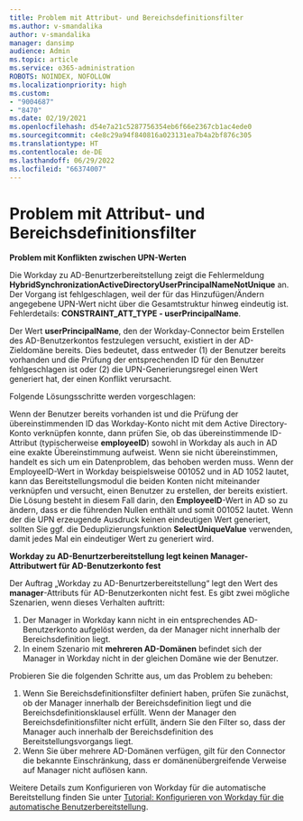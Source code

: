 ```yaml
---
title: Problem mit Attribut- und Bereichsdefinitionsfilter
ms.author: v-smandalika
author: v-smandalika
manager: dansimp
audience: Admin
ms.topic: article
ms.service: o365-administration
ROBOTS: NOINDEX, NOFOLLOW
ms.localizationpriority: high
ms.custom:
- "9004687"
- "8470"
ms.date: 02/19/2021
ms.openlocfilehash: d54e7a21c5287756354eb6f66e2367cb1ac4ede0
ms.sourcegitcommit: c4e8c29a94f840816a023131ea7b4a2bf876c305
ms.translationtype: HT
ms.contentlocale: de-DE
ms.lasthandoff: 06/29/2022
ms.locfileid: "66374007"
---
```

# <a name="problem-with-attribute-and-scoping-filter"></a>Problem mit Attribut- und Bereichsdefinitionsfilter

**Problem mit Konflikten zwischen UPN-Werten**

Die Workday zu AD-Benurtzerbereitstellung zeigt die Fehlermeldung **HybridSynchronizationActiveDirectoryUserPrincipalNameNotUnique** an. Der Vorgang ist fehlgeschlagen, weil der für das Hinzufügen/Ändern angegebene UPN-Wert nicht über die Gesamtstruktur hinweg eindeutig ist. Fehlerdetails: **CONSTRAINT_ATT_TYPE - userPrincipalName**.

Der Wert **userPrincipalName**, den der Workday-Connector beim Erstellen des AD-Benutzerkontos festzulegen versucht, existiert in der AD-Zieldomäne bereits. Dies bedeutet, dass entweder (1) der Benutzer bereits vorhanden und die Prüfung der entsprechenden ID für den Benutzer fehlgeschlagen ist oder (2) die UPN-Generierungsregel einen Wert generiert hat, der einen Konflikt verursacht.

Folgende Lösungsschritte werden vorgeschlagen:

Wenn der Benutzer bereits vorhanden ist und die Prüfung der übereinstimmenden ID das Workday-Konto nicht mit dem Active Directory-Konto verknüpfen konnte, dann prüfen Sie, ob das übereinstimmende ID-Attribut (typischerweise **employeeID**) sowohl in Workday als auch in AD eine exakte Übereinstimmung aufweist. Wenn sie nicht übereinstimmen, handelt es sich um ein Datenproblem, das behoben werden muss. Wenn der EmployeeID-Wert in Workday beispielsweise 001052 und in AD 1052 lautet, kann das Bereitstellungsmodul die beiden Konten nicht miteinander verknüpfen und versucht, einen Benutzer zu erstellen, der bereits existiert. Die Lösung besteht in diesem Fall darin, den **EmployeeID**-Wert in AD so zu ändern, dass er die führenden Nullen enthält und somit 001052 lautet.
Wenn der die UPN erzeugende Ausdruck keinen eindeutigen Wert generiert, sollten Sie ggf. die Deduplizierungsfunktion **SelectUniqueValue** verwenden, damit jedes Mal ein eindeutiger Wert zu generiert wird.

**Workday zu AD-Benurtzerbereitstellung legt keinen Manager-Attributwert für AD-Benutzerkonto fest**

Der Auftrag „Workday zu AD-Benurtzerbereitstellung“ legt den Wert des **manager**-Attributs für AD-Benutzerkonten nicht fest. Es gibt zwei mögliche Szenarien, wenn dieses Verhalten auftritt:

1. Der Manager in Workday kann nicht in ein entsprechendes AD-Benutzerkonto aufgelöst werden, da der Manager nicht innerhalb der Bereichsdefinition liegt.
2. In einem Szenario mit **mehreren AD-Domänen** befindet sich der Manager in Workday nicht in der gleichen Domäne wie der Benutzer.

Probieren Sie die folgenden Schritte aus, um das Problem zu beheben:

1. Wenn Sie Bereichsdefinitionsfilter definiert haben, prüfen Sie zunächst, ob der Manager innerhalb der Bereichsdefinition liegt und die Bereichsdefinitionsklausel erfüllt. Wenn der Manager den Bereichsdefinitionsfilter nicht erfüllt, ändern Sie den Filter so, dass der Manager auch innerhalb der Bereichsdefinition des Bereitstellungsvorgangs liegt.
2. Wenn Sie über mehrere AD-Domänen verfügen, gilt für den Connector die bekannte Einschränkung, dass er domänenübergreifende Verweise auf Manager nicht auflösen kann.

Weitere Details zum Konfigurieren von Workday für die automatische Bereitstellung finden Sie unter [Tutorial: Konfigurieren von Workday für die automatische Benutzerbereitstellung](https://docs.microsoft.com/azure/active-directory/saas-apps/workday-inbound-tutorial).













